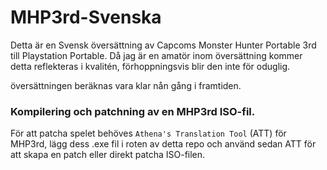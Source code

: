 # MHP3rd-Svenska
Detta är en Svensk översättning av Capcoms Monster Hunter Portable 3rd till Playstation Portable.
Då jag är en amatör inom översättning kommer detta reflekteras i kvalitén, förhoppningsvis blir den inte för oduglig.

översättningen beräknas vara klar nån gång i framtiden.

### Kompilering och patchning av en MHP3rd ISO-fil.
För att patcha spelet behöves `Athena's Translation Tool` (ATT) för MHP3rd, lägg dess .exe fil i roten av detta repo och använd sedan ATT för att skapa en patch eller direkt patcha ISO-filen.
